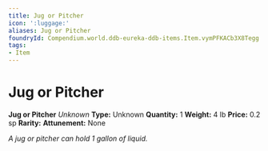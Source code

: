 ```yaml
---
title: Jug or Pitcher
icon: ':luggage:'
aliases: Jug or Pitcher
foundryId: Compendium.world.ddb-eureka-ddb-items.Item.vymPFKACb3X8Tegg
tags:
- Item
---
```


# Jug or Pitcher

**Jug or Pitcher**
_Unknown_
**Type:** Unknown
**Quantity:** 1
**Weight:** 4 lb
**Price:** 0.2 sp
**Rarity:** 
**Attunement:** None

*A jug or pitcher can hold 1 gallon of liquid.*